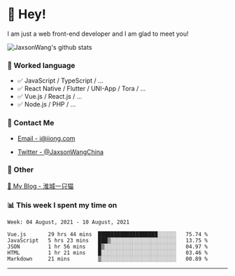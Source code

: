 # 👋 Hey!

I am just a web front-end developer and I am glad to meet you!

![JaxsonWang's github stats](https://github-readme-stats.vercel.app/api?username=JaxsonWang&&show_icons=true&&title_color=1abc9c&&icon_color=1abc9c)


### 📝 Worked language

- ✅ JavaScript / TypeScript / ...
- ✅ React Native / Flutter / UNI-App / Tora / ...
- ✅ Vue.js / React.js / ...
- ✅ Node.js / PHP / ...

### 📮 Contact Me

- [Email - i@iiong.com](mailto:i@iiong.com)

- [Twitter - @JaxsonWangChina](https://twitter.com/JaxsonWangChina)

### 🤪 Other

[📌 My Blog - 淮城一只猫](https://iiong.com)

### 📊 This week I spent my time on

<!--START_SECTION:waka-->
```text
Week: 04 August, 2021 - 10 August, 2021

Vue.js       29 hrs 44 mins  ███████████████████░░░░░░   75.74 % 
JavaScript   5 hrs 23 mins   ███▒░░░░░░░░░░░░░░░░░░░░░   13.75 % 
JSON         1 hr 56 mins    █▒░░░░░░░░░░░░░░░░░░░░░░░   04.97 % 
HTML         1 hr 21 mins    █░░░░░░░░░░░░░░░░░░░░░░░░   03.46 % 
Markdown     21 mins         ▒░░░░░░░░░░░░░░░░░░░░░░░░   00.89 % 
```
<!--END_SECTION:waka-->

---

